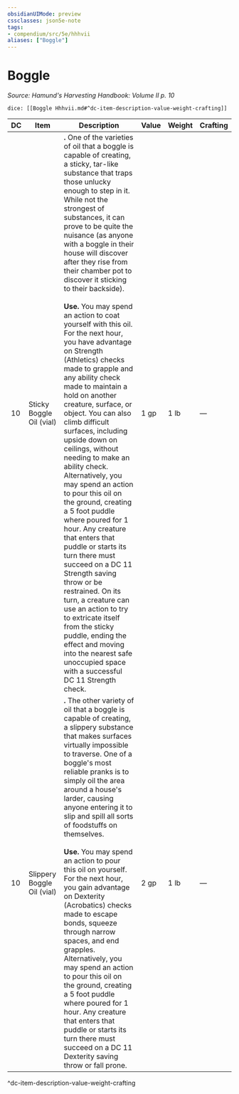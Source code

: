 ```yaml
---
obsidianUIMode: preview
cssclasses: json5e-note
tags:
- compendium/src/5e/hhhvii
aliases: ["Boggle"]
---
```

# Boggle
*Source: Hamund's Harvesting Handbook: Volume II p. 10* 

`dice: [[Boggle Hhhvii.md#^dc-item-description-value-weight-crafting]]`

| DC | Item | Description | Value | Weight | Crafting |
|----|------|-------------|-------|--------|----------|
| 10 | Sticky Boggle Oil (vial) | **.** One of the varieties of oil that a boggle is capable of creating, a sticky, tar-like substance that traps those unlucky enough to step in it. While not the strongest of substances, it can prove to be quite the nuisance (as anyone with a boggle in their house will discover after they rise from their chamber pot to discover it sticking to their backside).<br /><br />**Use.** You may spend an action to coat yourself with this oil. For the next hour, you have advantage on Strength (Athletics) checks made to grapple and any ability check made to maintain a hold on another creature, surface, or object. You can also climb difficult surfaces, including upside down on ceilings, without needing to make an ability check. Alternatively, you may spend an action to pour this oil on the ground, creating a 5 foot puddle where poured for 1 hour. Any creature that enters that puddle or starts its turn there must succeed on a DC 11 Strength saving throw or be restrained. On its turn, a creature can use an action to try to extricate itself from the sticky puddle, ending the effect and moving into the nearest safe unoccupied space with a successful DC 11 Strength check. | 1 gp | 1 lb | — |
| 10 | Slippery Boggle Oil (vial) | **.** The other variety of oil that a boggle is capable of creating, a slippery substance that makes surfaces virtually impossible to traverse. One of a boggle's most reliable pranks is to simply oil the area around a house's larder, causing anyone entering it to slip and spill all sorts of foodstuffs on themselves.<br /><br />**Use.** You may spend an action to pour this oil on yourself. For the next hour, you gain advantage on Dexterity (Acrobatics) checks made to escape bonds, squeeze through narrow spaces, and end grapples. Alternatively, you may spend an action to pour this oil on the ground, creating a 5 foot puddle where poured for 1 hour. Any creature that enters that puddle or starts its turn there must succeed on a DC 11 Dexterity saving throw or fall prone. | 2 gp | 1 lb | — |
^dc-item-description-value-weight-crafting